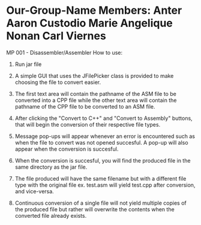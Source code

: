 Our-Group-Name
Members:
Anter Aaron Custodio
Marie Angelique Nonan
Carl Viernes
==============
MP 001 - Disassembler/Assembler
How to use:

1. Run jar file

2. A simple GUI that uses the JFilePicker class is provided to make choosing the file to convert easier.

3. The first text area will contain the pathname of the ASM file to be converted into a CPP file while 
the other text area will contain the pathname of the CPP file to be converted to an ASM file.

4. After clicking the "Convert to C++" and "Convert to Assembly" buttons, that will begin the conversion
of their respective file types.

5. Message pop-ups will appear whenever an error is encountered such as when the file to convert was not 
opened succesful. A pop-up will also appear when the conversion is succesful.

6. When the conversion is succesful, you will find the produced file in the same directory as the jar file.

7. The file produced will have the same filename but with a different file type with the original file
ex. test.asm will yield test.cpp after conversion, and vice-versa.

8. Continuous conversion of a single file will not yield multiple copies of the produced file but rather will
overwrite the contents when the converted file already exists.

